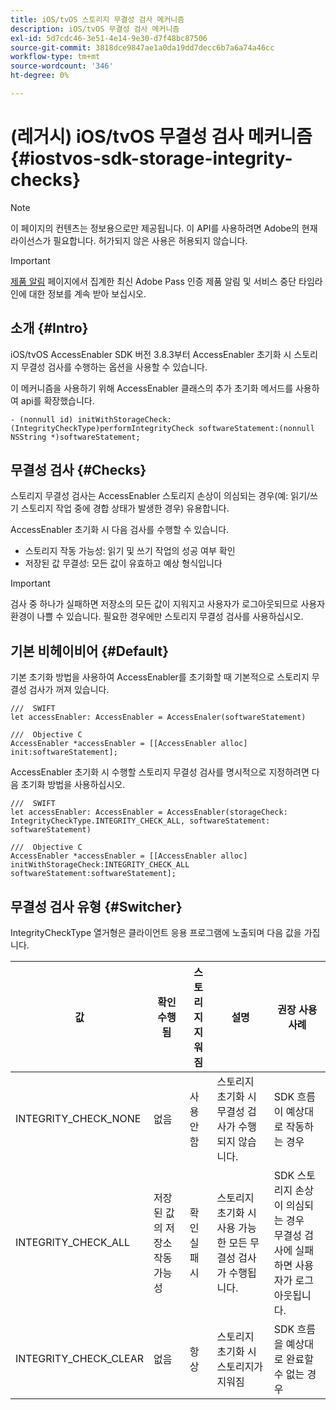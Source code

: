 ```yaml
---
title: iOS/tvOS 스토리지 무결성 검사 메커니즘
description: iOS/tvOS 무결성 검사 메커니즘
exl-id: 5d7cdc46-3e51-4e14-9e30-d7f48bc87506
source-git-commit: 3818dce9847ae1a0da19dd7decc6b7a6a74a46cc
workflow-type: tm+mt
source-wordcount: '346'
ht-degree: 0%

---
```


# (레거시) iOS/tvOS 무결성 검사 메커니즘 {#iostvos-sdk-storage-integrity-checks}

>[!NOTE]
>
>이 페이지의 컨텐츠는 정보용으로만 제공됩니다. 이 API를 사용하려면 Adobe의 현재 라이선스가 필요합니다. 허가되지 않은 사용은 허용되지 않습니다.

>[!IMPORTANT]
>
> [제품 알림](/help/authentication/product-announcements.md) 페이지에서 집계한 최신 Adobe Pass 인증 제품 알림 및 서비스 중단 타임라인에 대한 정보를 계속 받아 보십시오.

## 소개 {#Intro}

iOS/tvOS AccessEnabler SDK 버전 3.8.3부터 AccessEnabler 초기화 시 스토리지 무결성 검사를 수행하는 옵션을 사용할 수 있습니다.

이 메커니즘을 사용하기 위해 AccessEnabler 클래스의 추가 초기화 메서드를 사용하여 api를 확장했습니다.

```
- (nonnull id) initWithStorageCheck:(IntegrityCheckType)performIntegrityCheck softwareStatement:(nonnull NSString *)softwareStatement;
```


## 무결성 검사 {#Checks}

스토리지 무결성 검사는 AccessEnabler 스토리지 손상이 의심되는 경우(예: 읽기/쓰기 스토리지 작업 중에 경합 상태가 발생한 경우) 유용합니다.

AccessEnabler 초기화 시 다음 검사를 수행할 수 있습니다.
- 스토리지 작동 가능성: 읽기 및 쓰기 작업의 성공 여부 확인
- 저장된 값 무결성: 모든 값이 유효하고 예상 형식입니다

>[!IMPORTANT]
> 
>검사 중 하나가 실패하면 저장소의 모든 값이 지워지고 사용자가 로그아웃되므로 사용자 환경이 나쁠 수 있습니다. 필요한 경우에만 스토리지 무결성 검사를 사용하십시오.


## 기본 비헤이비어 {#Default}

기본 초기화 방법을 사용하여 AccessEnabler를 초기화할 때 기본적으로 스토리지 무결성 검사가 꺼져 있습니다.

```
///  SWIFT
let accessEnabler: AccessEnabler = AccessEnaler(softwareStatement)

///  Objective C
AccessEnabler *accessEnabler = [[AccessEnabler alloc] init:softwareStatement];
```

AccessEnabler 초기화 시 수행할 스토리지 무결성 검사를 명시적으로 지정하려면 다음 초기화 방법을 사용하십시오.

```
///  SWIFT
let accessEnabler: AccessEnabler = AccessEnabler(storageCheck: IntegrityCheckType.INTEGRITY_CHECK_ALL, softwareStatement: softwareStatement)

///  Objective C
AccessEnabler *accessEnabler = [[AccessEnabler alloc] initWithStorageCheck:INTEGRITY_CHECK_ALL softwareStatement:softwareStatement];
```


## 무결성 검사 유형 {#Switcher}

IntegrityCheckType 열거형은 클라이언트 응용 프로그램에 노출되며 다음 값을 가집니다.

| 값 | 확인 수행됨 | 스토리지 지워짐 | 설명 | 권장 사용 사례 |
|-----------------------|-----------------------------------------------------|-----------------|------------------------------------------------------------------------|--------------------------------------------------------------------------------------------------------------------------|
| INTEGRITY_CHECK_NONE | 없음 | 사용 안 함 | 스토리지 초기화 시 무결성 검사가 수행되지 않습니다. | SDK 흐름이 예상대로 작동하는 경우 |
| INTEGRITY_CHECK_ALL | 저장된 값의 저장소 작동 가능성 <br/> | 확인 실패 시 | 스토리지 초기화 시 사용 가능한 모든 무결성 검사가 수행됩니다. | SDK 스토리지 손상이 의심되는 경우 <br/> 무결성 검사에 실패하면 사용자가 로그아웃됩니다. |
| INTEGRITY_CHECK_CLEAR | 없음 | 항상 | 스토리지 초기화 시 스토리지가 지워짐 | SDK 흐름을 예상대로 완료할 수 없는 경우 |
